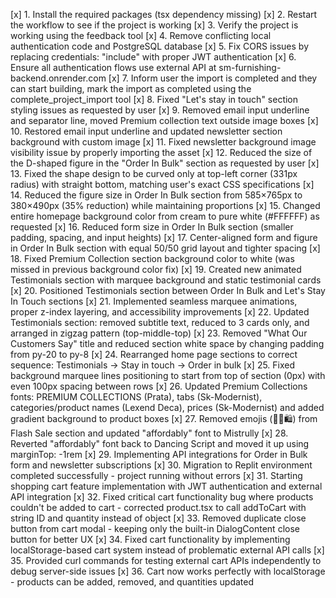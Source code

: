 [x] 1. Install the required packages (tsx dependency missing)
[x] 2. Restart the workflow to see if the project is working
[x] 3. Verify the project is working using the feedback tool
[x] 4. Remove conflicting local authentication code and PostgreSQL database
[x] 5. Fix CORS issues by replacing credentials: "include" with proper JWT authentication
[x] 6. Ensure all authentication flows use external API at sm-furnishing-backend.onrender.com
[x] 7. Inform user the import is completed and they can start building, mark the import as completed using the complete_project_import tool
[x] 8. Fixed "Let's stay in touch" section styling issues as requested by user
[x] 9. Removed email input underline and separator line, moved Premium collection text outside image boxes
[x] 10. Restored email input underline and updated newsletter section background with custom image
[x] 11. Fixed newsletter background image visibility issue by properly importing the asset
[x] 12. Reduced the size of the D-shaped figure in the "Order In Bulk" section as requested by user
[x] 13. Fixed the shape design to be curved only at top-left corner (331px radius) with straight bottom, matching user's exact CSS specifications
[x] 14. Reduced the figure size in Order In Bulk section from 585×765px to 380×490px (35% reduction) while maintaining proportions
[x] 15. Changed entire homepage background color from cream to pure white (#FFFFFF) as requested
[x] 16. Reduced form size in Order In Bulk section (smaller padding, spacing, and input heights)
[x] 17. Center-aligned form and figure in Order In Bulk section with equal 50/50 grid layout and tighter spacing
[x] 18. Fixed Premium Collection section background color to white (was missed in previous background color fix)
[x] 19. Created new animated Testimonials section with marquee background and static testimonial cards
[x] 20. Positioned Testimonials section between Order In Bulk and Let's Stay In Touch sections
[x] 21. Implemented seamless marquee animations, proper z-index layering, and accessibility improvements
[x] 22. Updated Testimonials section: removed subtitle text, reduced to 3 cards only, and arranged in zigzag pattern (top-middle-top)
[x] 23. Removed "What Our Customers Say" title and reduced section white space by changing padding from py-20 to py-8
[x] 24. Rearranged home page sections to correct sequence: Testimonials → Stay in touch → Order in bulk
[x] 25. Fixed background marquee lines positioning to start from top of section (0px) with even 100px spacing between rows
[x] 26. Updated Premium Collections fonts: PREMIUM COLLECTIONS (Prata), tabs (Sk-Modernist), categories/product names (Lexend Deca), prices (Sk-Modernist) and added gradient background to product boxes
[x] 27. Removed emojis (🎉⏰🛍️) from Flash Sale section and updated "affordably" font to Mistrully
[x] 28. Reverted "affordably" font back to Dancing Script and moved it up using marginTop: -1rem
[x] 29. Implementing API integrations for Order in Bulk form and newsletter subscriptions
[x] 30. Migration to Replit environment completed successfully - project running without errors
[x] 31. Starting shopping cart feature implementation with JWT authentication and external API integration
[x] 32. Fixed critical cart functionality bug where products couldn't be added to cart - corrected product.tsx to call addToCart with string ID and quantity instead of object
[x] 33. Removed duplicate close button from cart modal - keeping only the built-in DialogContent close button for better UX
[x] 34. Fixed cart functionality by implementing localStorage-based cart system instead of problematic external API calls
[x] 35. Provided curl commands for testing external cart APIs independently to debug server-side issues
[x] 36. Cart now works perfectly with localStorage - products can be added, removed, and quantities updated